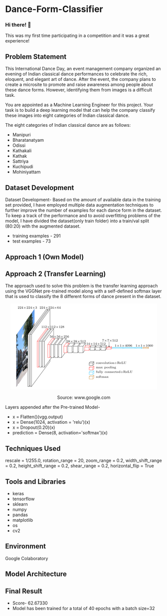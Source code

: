 # Dance-Form-Classifier
### Hi there! 👋
This was my first time participating in a competition and it was a great experience!
## Problem Statement
This International Dance Day, an event management company organized an evening of Indian classical dance performances to celebrate the rich, eloquent, and elegant art of dance. After the event, the company plans to create a microsite to promote and raise awareness among people about these dance forms. However, identifying them from images is a difficult task.

You are appointed as a Machine Learning Engineer for this project. Your task is to build a deep learning model that can help the company classify these images into eight categories of Indian classical dance.

The eight categories of Indian classical dance are as follows:

- Manipuri
- Bharatanatyam
- Odissi
- Kathakali
- Kathak
- Sattriya
- Kuchipudi
- Mohiniyattam

## Dataset Development
Dataset Development- Based on the amount of available data in the training set provided, I have employed multiple data augmentation techniques to further improve the number of examples for each dance form in the dataset. 
To keep a track of the performance and to avoid overfitting problems of the model, I have divided the dataset(only train folder) into a train/val split (80:20) with the augmented dataset.
- training examples - 291    
- test examples     - 73

## Approach 1 (Own Model)

## Approach 2 (Transfer Learning)
The approach used to solve this problem is the transfer learning approach using the VGGNet pre-trained model along with a self-defined softmax layer that is used to classify the 8 different forms of dance present in the dataset.

<p align="center">
    <img src="imagenet_vgg16.png">
</p>

<p align="center">Source: www.google.com</p>

Layers appended after the Pre-trained Model-
- x = Flatten()(vgg.output)
- x = Dense(1024, activation = 'relu')(x)
- x = Dropout(0.20)(x)
- prediction = Dense(8, activation='softmax')(x)

## Techniques Used
rescale = 1/255.0,
    rotation_range = 20,
    zoom_range = 0.2,
    width_shift_range = 0.2,
    height_shift_range = 0.2,
    shear_range = 0.2,
    horizontal_flip = True

## Tools and Libraries
- keras
- tensorflow
- sklearn
- numpy
- pandas
- matplotlib
- os 
- cv2

## Environment
Google Colaboratory

## Model Architecture

## Final Result
- Score- 62.67330 
- Model has been trained for a total of 40 epochs with a batch size=32



<!--
**irohan98/irohan98** is a ✨ _special_ ✨ repository because its `README.md` (this file) appears on your GitHub profile.

Here are some ideas to get you started:

- 🔭 I’m currently working on ...
- 🌱 I’m currently learning ...
- 👯 I’m looking to collaborate on ...
- 🤔 I’m looking for help with ...
- 💬 Ask me about ...
- 📫 How to reach me: ...
- 😄 Pronouns: ...
- ⚡ Fun fact: ...
-->
